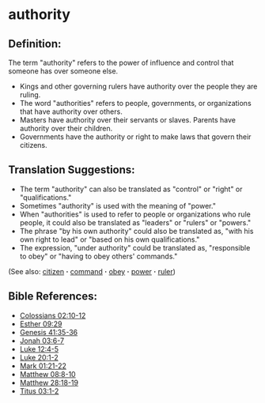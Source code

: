 # authority #

## Definition: ##

The term "authority" refers to the power of influence and control that someone has over someone else.

 * Kings and other governing rulers have authority over the people they are ruling.
 * The word "authorities" refers to people, governments, or organizations that have authority over others.
 * Masters have authority over their servants or slaves. Parents have authority over their children.
 * Governments have the authority or right to make laws that govern their citizens.

## Translation Suggestions: ##

 * The term "authority" can also be translated as "control" or "right" or "qualifications."
 * Sometimes "authority" is used with the meaning of "power."
 * When "authorities" is used to refer to people or organizations who rule people, it could also be translated as "leaders" or "rulers" or "powers."
 * The phrase "by his own authority" could also be translated as, "with his own right to lead" or "based on his own qualifications."
 * The expression, "under authority" could be translated as, "responsible to obey" or "having to obey others' commands."

(See also: [citizen](../other/citizen.md) **·** [command](../other/command.md) **·** [obey](../other/obey.md) **·** [power](../kt/power.md) **·** [ruler](../other/ruler.md))

## Bible References: ##

* [Colossians 02:10-12](https://door43.org/en/bible/notes/col/02/10)
* [Esther 09:29](https://door43.org/en/bible/notes/est/09/29)
* [Genesis 41:35-36](https://door43.org/en/bible/notes/gen/41/35)
* [Jonah 03:6-7](https://door43.org/en/bible/notes/jon/03/06)
* [Luke 12:4-5](https://door43.org/en/bible/notes/luk/12/04)
* [Luke 20:1-2](https://door43.org/en/bible/notes/luk/20/01)
* [Mark 01:21-22](https://door43.org/en/bible/notes/mrk/01/21)
* [Matthew 08:8-10](https://door43.org/en/bible/notes/mat/08/08)
* [Matthew 28:18-19](https://door43.org/en/bible/notes/mat/28/18)
* [Titus 03:1-2](https://door43.org/en/bible/notes/tit/03/01)

